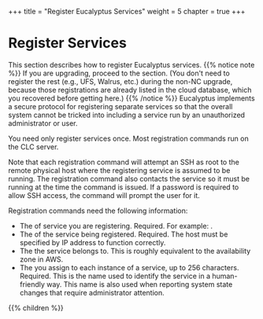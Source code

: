 +++
title = "Register Eucalyptus Services"
weight = 5
chapter = true
+++


# Register Services
This section describes how to register Eucalyptus services.
{{% notice note %}}
If you are upgrading, proceed to the section. (You don't need to register the rest (e.g., UFS, Walrus, etc.) during the non-NC upgrade, because those registrations are already listed in the cloud database, which you recovered before getting here.) 
{{% /notice %}}
Eucalyptus implements a secure protocol for registering separate services so that the overall system cannot be tricked into including a service run by an unauthorized administrator or user. 

You need only register services once. Most registration commands run on the CLC server. 

Note that each registration command will attempt an SSH as root to the remote physical host where the registering service is assumed to be running. The registration command also contacts the service so it must be running at the time the command is issued. If a password is required to allow SSH access, the command will prompt the user for it. 

Registration commands need the following information: 



* The of service you are registering. Required. For example: . 
* The of the service being registered. Required. The host must be specified by IP address to function correctly. 
* The the service belongs to. This is roughly equivalent to the availability zone in AWS. 
* The you assign to each instance of a service, up to 256 characters. Required. This is the name used to identify the service in a human-friendly way. This name is also used when reporting system state changes that require administrator attention. 


{{% children %}}
